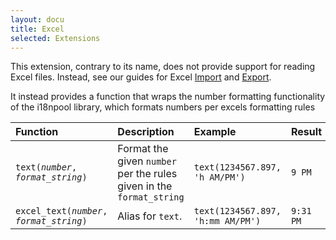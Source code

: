 ```yaml
---
layout: docu
title: Excel
selected: Extensions
---
```


This extension, contrary to its name, does not provide support for reading Excel files.
Instead, see our guides for Excel [Import](../guides/import/excel_import) and [Export](../guides/import/excel_export).

It instead provides a function that wraps the number formatting functionality of the i18npool library, which formats numbers per excels formatting rules

| Function                                        | Description                                                          | Example                           | Result    |
|:------------------------------------------------|:---------------------------------------------------------------------|:----------------------------------|:----------|
| `text(`*`number`*`, `*`format_string`*`)`       | Format the given `number` per the rules given in the `format_string` | `text(1234567.897, 'h AM/PM')`    | `9 PM`    |
| `excel_text(`*`number`*`, `*`format_string`*`)` | Alias for `text`.                                                    | `text(1234567.897, 'h:mm AM/PM')` | `9:31 PM` |
